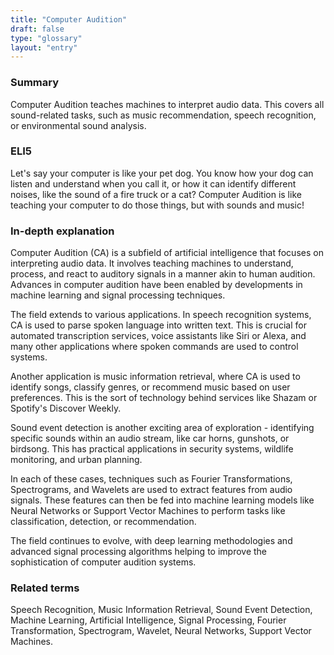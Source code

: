 ```yaml
---
title: "Computer Audition"
draft: false
type: "glossary"
layout: "entry"
---
```


### Summary
Computer Audition teaches machines to interpret audio data. This covers all sound-related tasks, such as music recommendation, speech recognition, or environmental sound analysis.

### ELI5
Let's say your computer is like your pet dog. You know how your dog can listen and understand when you call it, or how it can identify different noises, like the sound of a fire truck or a cat? Computer Audition is like teaching your computer to do those things, but with sounds and music!

### In-depth explanation
Computer Audition (CA) is a subfield of artificial intelligence that focuses on interpreting audio data. It involves teaching machines to understand, process, and react to auditory signals in a manner akin to human audition. Advances in computer audition have been enabled by developments in machine learning and signal processing techniques.

The field extends to various applications. In speech recognition systems, CA is used to parse spoken language into written text. This is crucial for automated transcription services, voice assistants like Siri or Alexa, and many other applications where spoken commands are used to control systems.

Another application is music information retrieval, where CA is used to identify songs, classify genres, or recommend music based on user preferences. This is the sort of technology behind services like Shazam or Spotify's Discover Weekly.

Sound event detection is another exciting area of exploration - identifying specific sounds within an audio stream, like car horns, gunshots, or birdsong. This has practical applications in security systems, wildlife monitoring, and urban planning.

In each of these cases, techniques such as Fourier Transformations, Spectrograms, and Wavelets are used to extract features from audio signals. These features can then be fed into machine learning models like Neural Networks or Support Vector Machines to perform tasks like classification, detection, or recommendation.

The field continues to evolve, with deep learning methodologies and advanced signal processing algorithms helping to improve the sophistication of computer audition systems.

### Related terms
Speech Recognition, Music Information Retrieval, Sound Event Detection, Machine Learning, Artificial Intelligence, Signal Processing, Fourier Transformation, Spectrogram, Wavelet, Neural Networks, Support Vector Machines. 
